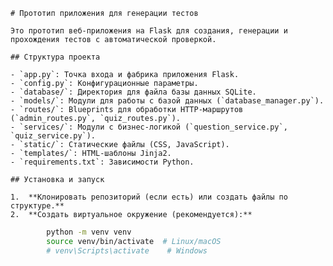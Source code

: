     # Прототип приложения для генерации тестов

    Это прототип веб-приложения на Flask для создания, генерации и прохождения тестов с автоматической проверкой.

    ## Структура проекта

    - `app.py`: Точка входа и фабрика приложения Flask.
    - `config.py`: Конфигурационные параметры.
    - `database/`: Директория для файла базы данных SQLite.
    - `models/`: Модули для работы с базой данных (`database_manager.py`).
    - `routes/`: Blueprints для обработки HTTP-маршрутов (`admin_routes.py`, `quiz_routes.py`).
    - `services/`: Модули с бизнес-логикой (`question_service.py`, `quiz_service.py`).
    - `static/`: Статические файлы (CSS, JavaScript).
    - `templates/`: HTML-шаблоны Jinja2.
    - `requirements.txt`: Зависимости Python.

    ## Установка и запуск

    1.  **Клонировать репозиторий (если есть) или создать файлы по структуре.**
    2.  **Создать виртуальное окружение (рекомендуется):**
```bash
        python -m venv venv
        source venv/bin/activate  # Linux/macOS
        # venv\Scripts\activate    # Windows